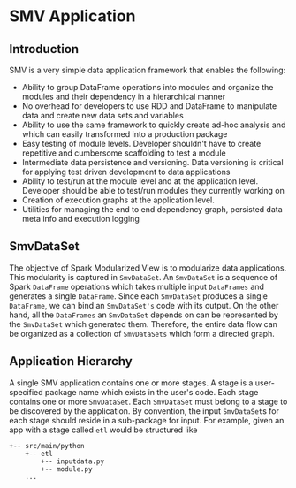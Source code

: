 # SMV Application

## Introduction
SMV is a very simple data application framework that enables the following:

* Ability to group DataFrame operations into modules and organize the modules and their dependency in a hierarchical manner
* No overhead for developers to use RDD and DataFrame to manipulate data and create new data sets and variables
* Ability to use the same framework to quickly create ad-hoc analysis and which can easily transformed into a production package
* Easy testing of module levels. Developer shouldn't have to create repetitive and cumbersome scaffolding to test a module
* Intermediate data persistence and versioning. Data versioning is critical for applying test driven development to data applications
* Ability to test/run at the module level and at the application level. Developer should be able to test/run modules they currently working on
* Creation of execution graphs at the application level.
* Utilities for managing the end to end dependency graph, persisted data meta info and execution logging

## SmvDataSet

The objective of Spark Modularized View is to modularize data applications. This modularity is captured in `SmvDataSet`. An `SmvDataSet` is a sequence of Spark `DataFrame` operations which takes multiple input `DataFrames` and generates a single `DataFrame`. Since each `SmvDataSet` produces a single `DataFrame`, we can bind an `SmvDataSet's` code with its output. On the other hand, all the `DataFrames` an `SmvDataSet` depends on can be represented by the `SmvDataSet` which generated them. Therefore, the entire data flow can be organized as a collection of `SmvDataSets` which form a directed graph.

## Application Hierarchy
A single SMV application contains one or more stages. A stage is a user-specified package name which exists in the user's code. Each stage contains one or more `SmvDataSet`. Each `SmvDataSet` must belong to a stage to be discovered by the application. By convention, the input `SmvDataSet`s for each stage should reside in a sub-package for input. For example, given an app with a stage called `etl` would be structured like
```
+-- src/main/python
    +-- etl
        +-- inputdata.py
        +-- module.py
    ...
```
